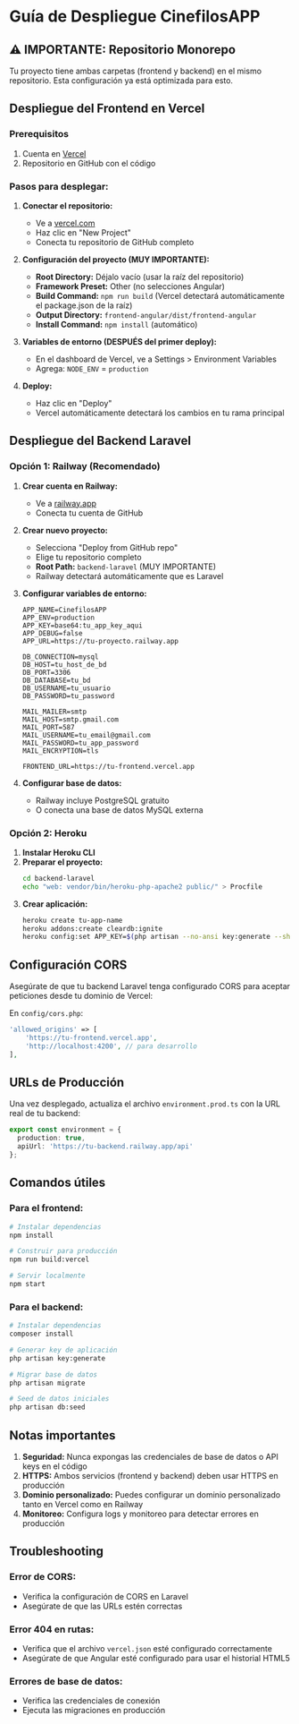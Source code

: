 # Guía de Despliegue CinefilosAPP

## ⚠️ IMPORTANTE: Repositorio Monorepo
Tu proyecto tiene ambas carpetas (frontend y backend) en el mismo repositorio. Esta configuración ya está optimizada para esto.

## Despliegue del Frontend en Vercel

### Prerequisitos
1. Cuenta en [Vercel](https://vercel.com)
2. Repositorio en GitHub con el código

### Pasos para desplegar:

1. **Conectar el repositorio:**
   - Ve a [vercel.com](https://vercel.com)
   - Haz clic en "New Project"
   - Conecta tu repositorio de GitHub completo

2. **Configuración del proyecto (MUY IMPORTANTE):**
   - **Root Directory:** Déjalo vacío (usar la raíz del repositorio)
   - **Framework Preset:** Other (no selecciones Angular)
   - **Build Command:** `npm run build` (Vercel detectará automáticamente el package.json de la raíz)
   - **Output Directory:** `frontend-angular/dist/frontend-angular`
   - **Install Command:** `npm install` (automático)

3. **Variables de entorno (DESPUÉS del primer deploy):**
   - En el dashboard de Vercel, ve a Settings > Environment Variables
   - Agrega: `NODE_ENV` = `production`

4. **Deploy:**
   - Haz clic en "Deploy"
   - Vercel automáticamente detectará los cambios en tu rama principal

## Despliegue del Backend Laravel

### Opción 1: Railway (Recomendado)

1. **Crear cuenta en Railway:**
   - Ve a [railway.app](https://railway.app)
   - Conecta tu cuenta de GitHub

2. **Crear nuevo proyecto:**
   - Selecciona "Deploy from GitHub repo"
   - Elige tu repositorio completo
   - **Root Path:** `backend-laravel` (MUY IMPORTANTE)
   - Railway detectará automáticamente que es Laravel

3. **Configurar variables de entorno:**
   ```
   APP_NAME=CinefilosAPP
   APP_ENV=production
   APP_KEY=base64:tu_app_key_aqui
   APP_DEBUG=false
   APP_URL=https://tu-proyecto.railway.app
   
   DB_CONNECTION=mysql
   DB_HOST=tu_host_de_bd
   DB_PORT=3306
   DB_DATABASE=tu_bd
   DB_USERNAME=tu_usuario
   DB_PASSWORD=tu_password
   
   MAIL_MAILER=smtp
   MAIL_HOST=smtp.gmail.com
   MAIL_PORT=587
   MAIL_USERNAME=tu_email@gmail.com
   MAIL_PASSWORD=tu_app_password
   MAIL_ENCRYPTION=tls
   
   FRONTEND_URL=https://tu-frontend.vercel.app
   ```

4. **Configurar base de datos:**
   - Railway incluye PostgreSQL gratuito
   - O conecta una base de datos MySQL externa

### Opción 2: Heroku

1. **Instalar Heroku CLI**
2. **Preparar el proyecto:**
   ```bash
   cd backend-laravel
   echo "web: vendor/bin/heroku-php-apache2 public/" > Procfile
   ```
3. **Crear aplicación:**
   ```bash
   heroku create tu-app-name
   heroku addons:create cleardb:ignite
   heroku config:set APP_KEY=$(php artisan --no-ansi key:generate --show)
   ```

## Configuración CORS

Asegúrate de que tu backend Laravel tenga configurado CORS para aceptar peticiones desde tu dominio de Vercel:

En `config/cors.php`:
```php
'allowed_origins' => [
    'https://tu-frontend.vercel.app',
    'http://localhost:4200', // para desarrollo
],
```

## URLs de Producción

Una vez desplegado, actualiza el archivo `environment.prod.ts` con la URL real de tu backend:

```typescript
export const environment = {
  production: true,
  apiUrl: 'https://tu-backend.railway.app/api'
};
```

## Comandos útiles

### Para el frontend:
```bash
# Instalar dependencias
npm install

# Construir para producción
npm run build:vercel

# Servir localmente
npm start
```

### Para el backend:
```bash
# Instalar dependencias
composer install

# Generar key de aplicación
php artisan key:generate

# Migrar base de datos
php artisan migrate

# Seed de datos iniciales
php artisan db:seed
```

## Notas importantes

1. **Seguridad:** Nunca expongas las credenciales de base de datos o API keys en el código
2. **HTTPS:** Ambos servicios (frontend y backend) deben usar HTTPS en producción
3. **Dominio personalizado:** Puedes configurar un dominio personalizado tanto en Vercel como en Railway
4. **Monitoreo:** Configura logs y monitoreo para detectar errores en producción

## Troubleshooting

### Error de CORS:
- Verifica la configuración de CORS en Laravel
- Asegúrate de que las URLs estén correctas

### Error 404 en rutas:
- Verifica que el archivo `vercel.json` esté configurado correctamente
- Asegúrate de que Angular esté configurado para usar el historial HTML5

### Errores de base de datos:
- Verifica las credenciales de conexión
- Ejecuta las migraciones en producción
